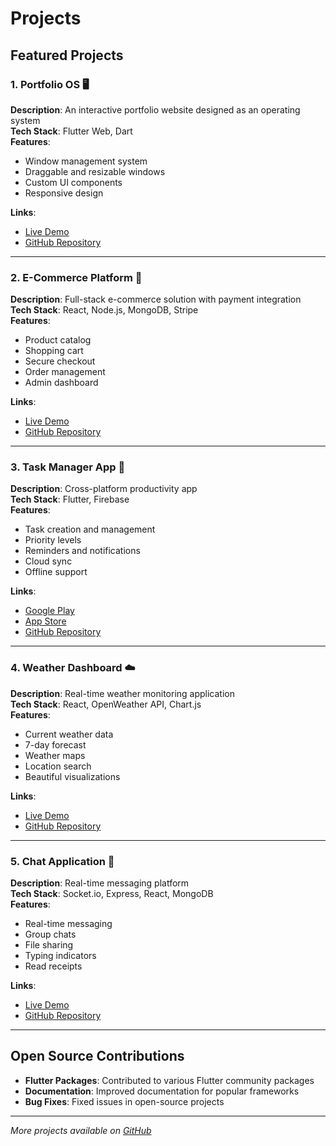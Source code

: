 # Projects

## Featured Projects

### 1. Portfolio OS 🖥️
**Description**: An interactive portfolio website designed as an operating system  
**Tech Stack**: Flutter Web, Dart  
**Features**:
- Window management system
- Draggable and resizable windows
- Custom UI components
- Responsive design

**Links**:
- [Live Demo](#)
- [GitHub Repository](#)

---

### 2. E-Commerce Platform 🛒
**Description**: Full-stack e-commerce solution with payment integration  
**Tech Stack**: React, Node.js, MongoDB, Stripe  
**Features**:
- Product catalog
- Shopping cart
- Secure checkout
- Order management
- Admin dashboard

**Links**:
- [Live Demo](#)
- [GitHub Repository](#)

---

### 3. Task Manager App 📝
**Description**: Cross-platform productivity app  
**Tech Stack**: Flutter, Firebase  
**Features**:
- Task creation and management
- Priority levels
- Reminders and notifications
- Cloud sync
- Offline support

**Links**:
- [Google Play](#)
- [App Store](#)
- [GitHub Repository](#)

---

### 4. Weather Dashboard ☁️
**Description**: Real-time weather monitoring application  
**Tech Stack**: React, OpenWeather API, Chart.js  
**Features**:
- Current weather data
- 7-day forecast
- Weather maps
- Location search
- Beautiful visualizations

**Links**:
- [Live Demo](#)
- [GitHub Repository](#)

---

### 5. Chat Application 💬
**Description**: Real-time messaging platform  
**Tech Stack**: Socket.io, Express, React, MongoDB  
**Features**:
- Real-time messaging
- Group chats
- File sharing
- Typing indicators
- Read receipts

**Links**:
- [Live Demo](#)
- [GitHub Repository](#)

---

## Open Source Contributions

- **Flutter Packages**: Contributed to various Flutter community packages
- **Documentation**: Improved documentation for popular frameworks
- **Bug Fixes**: Fixed issues in open-source projects

---

*More projects available on [GitHub](https://github.com/SwayamTakkamore)*
